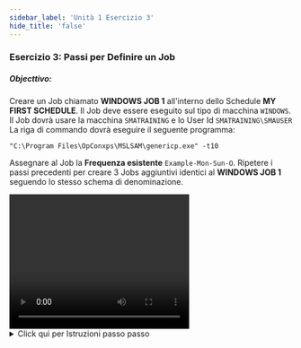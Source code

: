 ```yaml
---
sidebar_label: 'Unità 1 Esercizio 3'
hide_title: 'false'
---
```


### Esercizio 3: Passi per Definire un Job 

##### Objecttivo:

Creare un Job chiamato **WINDOWS JOB 1** all'interno dello Schedule **MY FIRST SCHEDULE**. Il Job deve essere eseguito sul tipo di macchina ```WINDOWS```. Il Job dovrà usare la macchina ```SMATRAINING``` e lo User Id ```SMATRAINING\SMAUSER``` La riga di commando dovrà eseguire il seguente programma:

```"C:\Program Files\OpConxps\MSLSAM\genericp.exe" -t10```

Assegnare al Job la **Frequenza esistente** ```Example-Mon-Sun-O```. Ripetere i passi precedenti per creare 3 Jobs aggiuntivi identici al **WINDOWS JOB 1** seguendo lo stesso schema di denominazione.

<div>
<video width="320" height="240" controls>
  <source src="videobasic/U1E3.mp4" type="video/mp4"></source>
Your browser does not support the video tag.
</video>
</div>

<details>

<summary>Click qui per Istruzioni passo passo</summary>

1. Nella sezione Administration, effettuare Doppio-Click su **Job Master**.
2. Nell'elenco a discesa Schedule, selezionare **My First Schedule**.
3. Click sul pulsante Add nella barra degli strumenti nella finestra **Job Master**.
4. Nella casella di testo Name, inserire **Windows Job 1**.
5. Nell'elenco a discesa Job Type, seleziona **Windows**.
6. Nell'elenco a discesa Primary Machine selezionare la macchina ```SMATraining``` su cui eseguire il lavoro.
7. Nell'elenco a discesa User ID, selezionare ```SMATRAINING\SMAUSER```
8. Nella **Command Line**, digitare:
```
“C:\Program Files\OpConxps\MSLSAM\genericp.exe” -t10
```
9. Click sul pulsante **Save** nella barra degli strumenti nella finestra **Job Master**.
10. All'interno della schermata **Job Master**, nelle Proprietà del Job fare click nel tab Frequency.
11. All'interno del riquadro delle frequenze, **Frequency List**, fare click sul pulsante Add (situato sotto la lista delle Frequnze).
12. Verrà avviata la schermata guidata **Frequency Definition Wizard**.
13. Selezionare **Use Existing Frequency**.
14. Dall'elenco a discesa, selezionare la Frequenza ```Example-Mon-Sun-O```, fare click su **Next** e poi **Finish**. Ripetete i passi da 3 a 14 per creare tre Jobs identici a **Windows Job 1**.
15. **Windows Job 2**
16. **Windows Job 3**
17. **Windows Job 4**
18. Chiudere la finestra **Job Master**.

</details>
